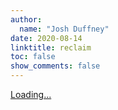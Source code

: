 ```yaml
---
author:
  name: "Josh Duffney"
date: 2020-08-14
linktitle: reclaim
toc: false
show_comments: false
---
```


<script src="https://gumroad.com/js/gumroad-embed.js"></script>
<div class="gumroad-product-embed" data-gumroad-product-id="re-claim"><a href="https://gumroad.com/l/re-claim">Loading...</a></div>